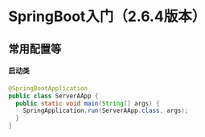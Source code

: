 # SpringBoot入门（2.6.4版本）
## 常用配置等

#### 启动类
```java
@SpringBootApplication
public class ServerAApp {
  public static void main(String[] args) {
    SpringApplication.run(ServerAApp.class, args);
  }
}
```
